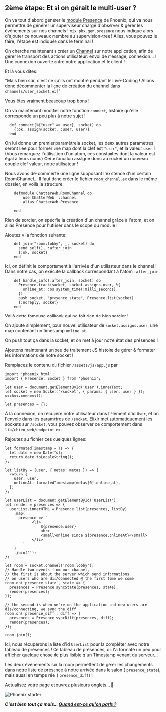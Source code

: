 ## 2ème étape: Et si on gérait le multi-user ?

On va tout d'abord générer le [module Presence](https://hexdocs.pm/phoenix/Phoenix.Presence.html) de Phoenix, qui va nous permettre de générer un superviseur chargé d'observer & gérer les événements sur nos channels !
`` mix phx.gen.presence `` nous indique alors d'ajouter ce nouveaux membre au supervision-tree !
Allez, vous pouvez le faire, l'étape est indiquée dans le terminal !

On cherche maintenant à créer un [Channel](https://hexdocs.pm/phoenix/channels.html) sur notre application, afin de gérer le transport des actions utilisateur: envoi de message, connexion... ! Une connexion ouverte entre notre application et le client !

Et là vous dites: 

"Mais bien sûr, c'est ce qu'ils ont montré pendant le Live-Coding ! Allons donc décommenter la ligne de création du channel dans ``channels/user_socket.ex`` !"

Vous êtes vraiment beaucoup trop bons !

On va maintenant modifier notre fonction ``connect``, histoire qu'elle corresponde un peu plus à notre sujet !
```
  def connect(%{"user" => user}, socket) do
    {:ok, assign(socket, :user, user)}
  end
```

On lui donne un premier paramètrela  socket, les deux autres paramètres seront liée pour former une map dont la clef est ``"user"``, et la valeur ``user`` !  (Vous remarquez l'utilisation d'un atom, ces constantes dont la valeur est égal à leurs noms)
Cette fonction assigne donc au socket un nouveau couple clef valeur, notre utilisateur !

Nous avons dé-commenté une ligne supposant l'existence d'un certain RoomChannel... Il faut donc créer le fichier ``room_channel.ex`` dans le même dossier, en voilà la structure:
```
	defmodule ChatterWeb.RoomChannel do
	    use ChatterWeb, :channel
	    alias ChatterWeb.Presence
		
	end
```

Rien de sorcier, on spécifie la création d'un channel grâce à l'atom, et on alias Presence pour l'utiliser dans le scope du module !

Ajoutez y la fonction suivante:
```
    def join("room:lobby", _, socket) do
      send self(), :after_join
      {:ok, socket}
    end
```
Ici, on définit le comportement à l'arrivée d'un utilisateur dans le channel ! Dans notre cas, on exécute la callback correspondant à l'atom ``:after_join``.
```
    def handle_info(:after_join, socket) do
      Presence.track(socket, socket.assigns.user, %{
        online_at: :os.system_time(:milli_seconds)
      })
      push socket, "presence_state", Presence.list(socket)
      {:noreply, socket}
    end
```

Voilà cette fameuse callback qui ne fait rien de bien sorcier !

On ajoute simplement, pour nouvel utilisateur de ``socket.assigns.user``, une map contenant un timestamp ``online_at``.

On push tout ça dans la socket, et on met à jour notre état des présences !

Ajoutons maintenant un peu de traitement JS histoire de gérer & formater les informations de notre socket !

Remplacez le contenu du fichier ``/assets/js/app.js`` par 

```
import 'phoenix_html';
import { Presence, Socket } from 'phoenix';

let user = document.getElementById('User').innerText;
let socket = new Socket('/socket', { params: { user: user } });
socket.connect();

let presences = {};
```

À la connexion, on récupère notre utilisateur dans l'élément d'id ``User``, et on l'envoie dans les paramètres de ``/socket``. 
Elixir met automatiquement les sockets sur ``/socket``, vous pouvez observer ce comportement dans ``lib/chien_web/endpoint.ex``.

Rajoutez au fichier ces quelques lignes:

```
let formatedTimestamp = Ts => {
  let date = new Date(Ts);
  return date.toLocaleString();
};

let listBy = (user, { metas: metas }) => {
  return {
    user: user,
    onlineAt: formatedTimestamp(metas[0].online_at),
  };
};

let userList = document.getElementById('UserList');
let render = presences => {
  userList.innerHTML = Presence.list(presences, listBy)
    .map(
      presence => `
            <li>
                ${presence.user}
                <br>
                <small>online since ${presence.onlineAt}</small>
            </li>
        `
    )
    .join('');
};

let room = socket.channel('room:lobby');
// Handle two events from our channel,
// the first is about the server which send informations
// on users who are dis/connected @ the first time we come
room.on('presence_state', state => {
  presences = Presence.syncState(presences, state);
  render(presences);
});

// the second is when we're on the application and new users are dis/connecting, we sync the diff
room.on('presence_diff', diff => {
  presences = Presence.syncDiff(presences, diff);
  render(presences);
});

room.join();
```

Ici, nous récupérons la liste d'id ``UserList`` pour la compléter avec notre tableau de présences ! Ce tableau de présences, on l'a formaté un peu pour afficher quelque chose de plus lisible q'un Timestamp venant du serveur... 

Les deux événements sur la room permettent de gérer les changements dans notre liste de présence à notre arrivée dans le salon ( ``presence_state``), mais aussi en temps réel ( ``presence_diff``) !

Actualisez votre page et ouvrez plusieurs onglets... :tada:

<img src="https://preview.ibb.co/kQTwO7/Capture_du_2018_02_15_13_54_28.png" alt="Phoenix starter" border="0">


***C'est bien tout ça mais... [Quand est-ce qu'on parle ?](https://github.com/unip62/cara-elixir-phoenix/blob/master/PART3.md)***
